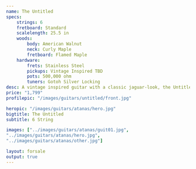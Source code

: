 ```yaml
---
name: The Untitled
specs:
    strings: 6
    fretboard: Standard
    scalelength: 25.5 in
    woods:
        body: American Walnut
        neck: Curly Maple
        fretboard: Flamed Maple
    hardware:
        frets: Stainless Steel
        pickups: Vintage Inspired TBD
        pots: 500,000 ohm
        tuners: Gotoh Silver Locking
desc: A vintage inspired guitar with a classic jaguar-look, the Untitled is just that--whatever you make it.
price: "1,799"
profilepic: "/images/guitars/untitled/front.jpg"

heropic: "/images/guitars/atanas/hero.jpg"
bigtitle: The Untitled
subtitle: 6 String

images: ["../images/guitars/atanas/guit01.jpg", 
"../images/guitars/atanas/hero.jpg",
"../images/guitars/atanas/other.jpg"]

layout: forsale
output: true
---
```

